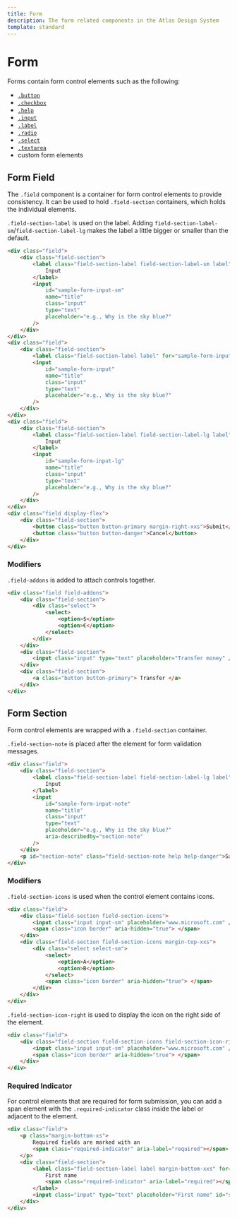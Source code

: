 ```yaml
---
title: Form
description: The form related components in the Atlas Design System
template: standard
---
```


# Form

Forms contain form control elements such as the following:

- [`.button`](./button.md)
- [`.checkbox`](./checkbox.md)
- [`.help`](./help.md)
- [`.input`](./input.md)
- [`.label`](./label.md)
- [`.radio`](./radio.md)
- [`.select`](./select.md)
- [`.textarea`](./textarea.md)
- custom form elements

## Form Field

The `.field` component is a container for form control elements to provide consistency.
It can be used to hold `.field-section` containers, which holds the individual elements.

`.field-section-label` is used on the label. Adding `field-section-label-sm`/`field-section-label-lg` makes the label a little bigger or smaller than the default.

```html
<div class="field">
	<div class="field-section">
		<label class="field-section-label field-section-label-sm label" for="sample-form-input-sm">
			Input
		</label>
		<input
			id="sample-form-input-sm"
			name="title"
			class="input"
			type="text"
			placeholder="e.g., Why is the sky blue?"
		/>
	</div>
</div>
<div class="field">
	<div class="field-section">
		<label class="field-section-label label" for="sample-form-input"> Input </label>
		<input
			id="sample-form-input"
			name="title"
			class="input"
			type="text"
			placeholder="e.g., Why is the sky blue?"
		/>
	</div>
</div>
<div class="field">
	<div class="field-section">
		<label class="field-section-label field-section-label-lg label" for="sample-form-input-lg">
			Input
		</label>
		<input
			id="sample-form-input-lg"
			name="title"
			class="input"
			type="text"
			placeholder="e.g., Why is the sky blue?"
		/>
	</div>
</div>
<div class="field display-flex">
	<div class="field-section">
		<button class="button button-primary margin-right-xxs">Submit</button>
		<button class="button button-danger">Cancel</button>
	</div>
</div>
```

### Modifiers

`.field-addons` is added to attach controls together.

```html
<div class="field field-addons">
	<div class="field-section">
		<div class="select">
			<select>
				<option>$</option>
				<option>€</option>
			</select>
		</div>
	</div>
	<div class="field-section">
		<input class="input" type="text" placeholder="Transfer money" />
	</div>
	<div class="field-section">
		<a class="button button-primary"> Transfer </a>
	</div>
</div>
```

## Form Section

Form control elements are wrapped with a `.field-section` container.

`.field-section-note` is placed after the element for form validation messages.

```html
<div class="field">
	<div class="field-section">
		<label class="field-section-label field-section-label-lg label" for="sample-form-input-note">
			Input
		</label>
		<input
			id="sample-form-input-note"
			name="title"
			class="input"
			type="text"
			placeholder="e.g., Why is the sky blue?"
			aria-describedby="section-note"
		/>
	</div>
	<p id="section-note" class="field-section-note help help-danger">Sample warning message.</p>
</div>
```

### Modifiers

`.field-section-icons` is used when the control element contains icons.

```html
<div class="field">
	<div class="field-section field-section-icons">
		<input class="input input-sm" placeholder="www.microsoft.com" />
		<span class="icon border" aria-hidden="true"> </span>
	</div>
	<div class="field-section field-section-icons margin-top-xxs">
		<div class="select select-sm">
			<select>
				<option>A</option>
				<option>B</option>
			</select>
			<span class="icon border" aria-hidden="true"> </span>
		</div>
	</div>
</div>
```

`.field-section-icon-right` is used to display the icon on the right side of the element.

```html
<div class="field">
	<div class="field-section field-section-icons field-section-icon-right">
		<input class="input input-sm" placeholder="www.microsoft.com" />
		<span class="icon border" aria-hidden="true"> </span>
	</div>
</div>
```

### Required Indicator

For control elements that are required for form submission, you can add a span element with the `.required-indicator` class inside the label or adjacent to the element.

```html
<div class="field">
	<p class="margin-bottom-xs">
		Required fields are marked with an
		<span class="required-indicator" aria-label="required"></span>
	</p>
	<div class="field-section">
		<label class="field-section-label label margin-bottom-xxs" for="sample-form-input-2">
			First name
			<span class="required-indicator" aria-label="required"></span>
		</label>
		<input class="input" type="text" placeholder="First name" id="sample-form-input-2" required />
	</div>
</div>
```
